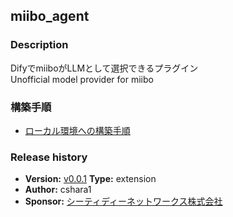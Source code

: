 ## miibo_agent

### Description
DifyでmiiboがLLMとして選択できるプラグイン  
Unofficial model provider for miibo

### 構築手順
- [ローカル環境への構築手順](https://github.com/cshara1/dify-plugin-miibo-agent/blob/main/JP_HowTo.md)

### Release history
- **Version:** [v0.0.1](https://github.com/cshara1/dify-plugin-miibo-agent/releases/tag/v0.0.1) 
**Type:** extension
 - **Author:** cshara1
 - **Sponsor:** [シーティディーネットワークス株式会社](https://ctd.co.jp/)


